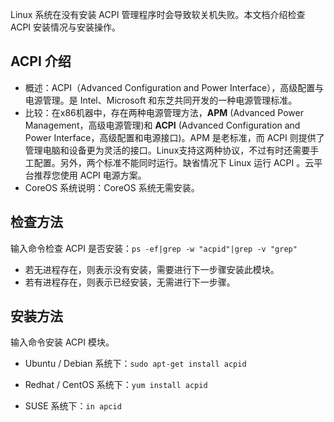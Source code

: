 
Linux 系统在没有安装 ACPI 管理程序时会导致软关机失败。本文档介绍检查 ACPI 安装情况与安装操作。
## ACPI 介绍
 - 概述：ACPI（Advanced Configuration and Power Interface），高级配置与电源管理。是 Intel、Microsoft 和东芝共同开发的一种电源管理标准。 
 - 比较：在x86机器中，存在两种电源管理方法，**APM** (Advanced Power Management，高级电源管理)和 **ACPI** (Advanced Configuration and Power Interface，高级配置和电源接口)。APM 是老标准，而 ACPI 则提供了管理电脑和设备更为灵活的接口。Linux支持这两种协议，不过有时还需要手工配置。另外，两个标准不能同时运行。缺省情况下 Linux 运行 ACPI 。云平台推荐您使用 ACPI 电源方案。
 - CoreOS 系统说明：CoreOS 系统无需安装。
 
## 检查方法
输入命令检查 ACPI 是否安装：`ps -ef|grep -w "acpid"|grep -v "grep"`

 - 若无进程存在，则表示没有安装，需要进行下一步骤安装此模块。
 - 若有进程存在，则表示已经安装，无需进行下一步骤。

## 安装方法
输入命令安装 ACPI 模块。

- Ubuntu / Debian 系统下：`sudo apt-get install acpid`

- Redhat / CentOS 系统下：`yum install acpid`

- SUSE 系统下：`in apcid`
